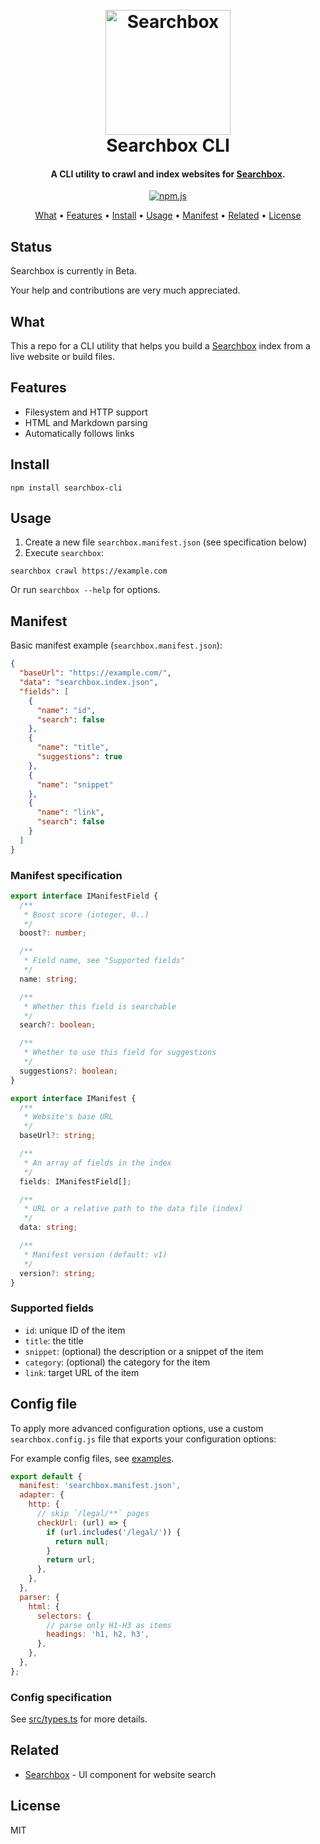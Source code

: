 <h1 align="center">
  <br>
  <img src="https://raw.githubusercontent.com/privian/searchbox/master/public/searchbox.svg" alt="Searchbox" width="200">
  <br>
  Searchbox CLI
  <br>
</h1>

<h4 align="center">A CLI utility to crawl and index websites for <a href="https://github.com/privian/searchbox">Searchbox</a>.</h4>

<p align="center">
  <a href="https://badge.fury.io/js/searchbox-cli">
    <img src="https://badge.fury.io/js/searchbox-cli.svg"
         alt="npm.js">
  </a>
</p>

<p align="center">
  <a href="#what">What</a> •
  <a href="#features">Features</a> •
  <a href="#install">Install</a> •
  <a href="#usage">Usage</a> •
  <a href="#manifest">Manifest</a> •
  <a href="#related">Related</a> •
  <a href="#license">License</a>
</p>

## Status

Searchbox is currently in Beta.

Your help and contributions are very much appreciated.

## What

This a repo for a CLI utility that helps you build a [Searchbox](https://github.com/privian/searchbox) index from a live website or build files.

## Features

- Filesystem and HTTP support
- HTML and Markdown parsing
- Automatically follows links

## Install

```shell
npm install searchbox-cli
```

## Usage

1. Create a new file `searchbox.manifest.json` (see specification below)
2. Execute `searchbox`:

```shell
searchbox crawl https://example.com
```

Or run `searchbox --help` for options.

## Manifest

Basic manifest example (`searchbox.manifest.json`):

```json
{
  "baseUrl": "https://example.com/",
  "data": "searchbox.index.json",
  "fields": [
    {
      "name": "id",
      "search": false
    },
    {
      "name": "title",
      "suggestions": true
    },
    {
      "name": "snippet"
    },
    {
      "name": "link",
      "search": false
    }
  ]
}
```

### Manifest specification

```ts
export interface IManifestField {
  /**
   * Boost score (integer, 0..)
   */
  boost?: number;

  /**
   * Field name, see "Supported fields"
   */
  name: string;

  /**
   * Whether this field is searchable
   */
  search?: boolean;

  /**
   * Whether to use this field for suggestions
   */
  suggestions?: boolean;
}

export interface IManifest {
  /**
   * Website's base URL
   */
  baseUrl?: string;

  /**
   * An array of fields in the index
   */
  fields: IManifestField[];

  /**
   * URL or a relative path to the data file (index)
   */
  data: string;

  /**
   * Manifest version (default: v1)
   */
  version?: string;
}
```

### Supported fields

- `id`: unique ID of the item
- `title`: the title
- `snippet`: (optional) the description or a snippet of the item
- `category`: (optional) the category for the item
- `link`: target URL of the item

## Config file

To apply more advanced configuration options, use a custom `searchbox.config.js` file that exports your configuration options:

For example config files, see [examples](/blob/master/examples).

```js
export default {
  manifest: 'searchbox.manifest.json',
  adapter: {
    http: {
      // skip `/legal/**` pages
      checkUrl: (url) => {
        if (url.includes('/legal/')) {
          return null;
        }
        return url;
      },
    },
  },
  parser: {
    html: {
      selectors: {
        // parse only H1-H3 as items
        headings: 'h1, h2, h3',
      },
    },
  },
};
```

### Config specification

See [src/types.ts](/blob/maste/src/types.ts) for more details.

## Related

- [Searchbox](https://github.com/privian/searchbox) - UI component for website search

## License

MIT
